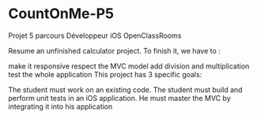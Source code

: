 # CountOnMe-P5
Projet 5 parcours Développeur iOS OpenClassRooms

Resume an unfinished calculator project. To finish it, we have to :

make it responsive
respect the MVC model
add division and multiplication
test the whole application
This project has 3 specific goals:

The student must work on an existing code.
The student must build and perform unit tests in an iOS application.
He must master the MVC by integrating it into his application

